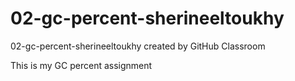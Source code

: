 # 02-gc-percent-sherineeltoukhy

02-gc-percent-sherineeltoukhy created by GitHub Classroom

This is my GC percent assignment 
